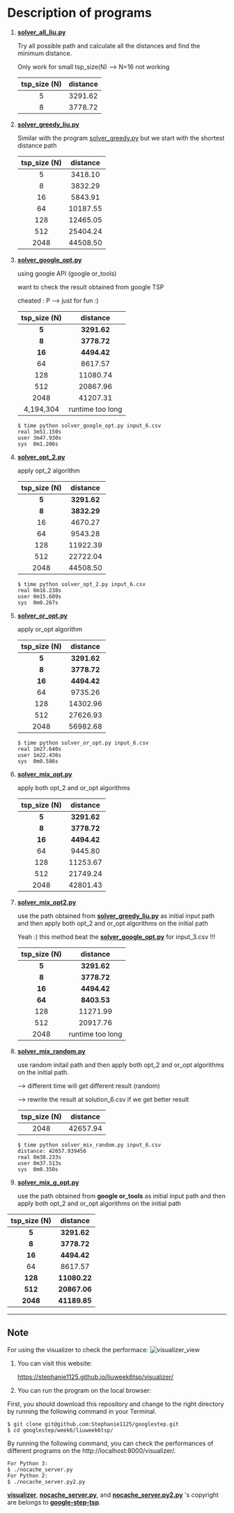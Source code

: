 # Description of programs

1. **[solver_all_liu.py](https://github.com/Stephanie1125/googlestep/blob/master/week6/liuweek6tsp/solver_all_liu.py)**

   Try all possible path and calculate all the distances and find the minimum distance.

   Only work for small tsp_size(N) —> N=16 not working

   | tsp_size (N) | distance |
   | :----------: | :------: |
   |      5       | 3291.62  |
   |      8       | 3778.72  |

2. **[solver_greedy_liu.py](https://github.com/Stephanie1125/googlestep/blob/master/week6/liuweek6tsp/solver_greedy_liu.py)**

   Similar with the program [solver_greedy.py](https://github.com/Stephanie1125/google-step-tsp/blob/gh-pages/solver_greedy.py) but we start with the shortest distance path

   | tsp_size (N) | distance |
   | :----------: | :------: |
   |      5       | 3418.10  |
   |      8       | 3832.29  |
   |      16      | 5843.91  |
   |      64      | 10187.55 |
   |     128      | 12465.05 |
   |     512      | 25404.24 |
   |     2048     | 44508.50 |

3. **[solver_google_opt.py](https://github.com/Stephanie1125/googlestep/blob/master/week6/liuweek6tsp/solver_google_opt.py)**

   using google API (google or_tools)

   want to check the result obtained from google TSP 

   cheated : P —> just for fun :)

   | tsp_size (N) |     distance     |
   | :----------: | :--------------: |
   |    **5**     |   **3291.62**    |
   |    **8**     |   **3778.72**    |
   |    **16**    |   **4494.42**    |
   |      64      |     8617.57      |
   |     128      |     11080.74     |
   |     512      |     20867.96     |
   |     2048     |     41207.31     |
   |  4,194,304   | runtime too long |

   ```
   $ time python solver_google_opt.py input_6.csv
   real	3m51.150s
   user	3m47.930s
   sys	0m1.206s
   ```

4. **[solver_opt_2.py](https://github.com/Stephanie1125/googlestep/blob/master/week6/liuweek6tsp/solver_opt_2.py)**

   apply opt_2 algorithm

   | tsp_size (N) |  distance   |
   | :----------: | :---------: |
   |    **5**     | **3291.62** |
   |    **8**     | **3832.29** |
   |      16      |   4670.27   |
   |      64      |   9543.28   |
   |     128      |  11922.39   |
   |     512      |  22722.04   |
   |     2048     |  44508.50   |

   ```
   $ time python solver_opt_2.py input_6.csv
   real	0m16.238s
   user	0m15.609s
   sys	0m0.267s
   ```

5. **[solver_or_opt.py](https://github.com/Stephanie1125/googlestep/blob/master/week6/liuweek6tsp/solver_or_opt.py)**

   apply or_opt algorithm

   | tsp_size (N) |  distance   |
   | :----------: | :---------: |
   |    **5**     | **3291.62** |
   |    **8**     | **3778.72** |
   |    **16**    | **4494.42** |
   |      64      |   9735.26   |
   |     128      |  14302.96   |
   |     512      |  27626.93   |
   |     2048     |  56982.68   |

   ```
   $ time python solver_or_opt.py input_6.csv 
   real	1m27.640s
   user	1m22.436s
   sys	0m0.586s
   ```

6. **[solver_mix_opt.py](https://github.com/Stephanie1125/googlestep/blob/master/week6/liuweek6tsp/solver_mix_opt.py)**

   apply both opt_2 and or_opt algorithms

   | tsp_size (N) |  distance   |
   | :----------: | :---------: |
   |    **5**     | **3291.62** |
   |    **8**     | **3778.72** |
   |    **16**    | **4494.42** |
   |      64      |   9445.80   |
   |     128      |  11253.67   |
   |     512      |  21749.24   |
   |     2048     |  42801.43   |

7. **[solver_mix_opt2.py](https://github.com/Stephanie1125/googlestep/blob/master/week6/liuweek6tsp/solver_mix_opt2.py)**

   use the path obtained from **[solver_greedy_liu.py](https://github.com/Stephanie1125/googlestep/blob/master/week6/liuweek6tsp/solver_greedy_liu.py)** as initial input path and then apply both opt_2 and or_opt algorithms on the initial path

   Yeah :)  this method beat the **[solver_google_opt.py](https://github.com/Stephanie1125/googlestep/blob/master/week6/liuweek6tsp/solver_google_opt.py)** for input_3.csv !!!

   | tsp_size (N) |     distance     |
   | :----------: | :--------------: |
   |    **5**     |   **3291.62**    |
   |    **8**     |   **3778.72**    |
   |    **16**    |   **4494.42**    |
   |    **64**    |   **8403.53**    |
   |     128      |     11271.99     |
   |     512      |     20917.76     |
   |     2048     | runtime too long |

8. **[solver_mix_random.py](https://github.com/Stephanie1125/googlestep/blob/master/week6/liuweek6tsp/solver_mix_random.py)**

   use random initail path and then apply both opt_2 and or_opt algorithms on the initial path.

   —> different time will get different result (random)

   —> rewrite the result at solution_6.csv if we get better result

   | tsp_size (N) | distance |
   | :----------: | :------: |
   |     2048     | 42657.94 |

   ```
   $ time python solver_mix_random.py input_6.csv
   distance: 42657.939456
   real	0m38.233s
   user	0m37.513s
   sys	0m0.350s
   ```

9. **[solver_mix_g_opt.py](https://github.com/Stephanie1125/googlestep/blob/master/week6/liuweek6tsp/solver_mix_g_opt.py)**

   use the path obtained from **google or_tools** as initial input path and then apply both opt_2 and or_opt algorithms on the initial path


| tsp_size (N) |   distance   |
| :----------: | :----------: |
|    **5**     | **3291.62**  |
|    **8**     | **3778.72**  |
|    **16**    | **4494.42**  |
|      64      |   8617.57    |
|   **128**    | **11080.22** |
|   **512**    | **20867.06** |
|   **2048**   | **41189.85** |

***

## Note

For using the visualizer to check the performace:  ![visualizer_view](visualizer_view.png)

1. You can visit this website:

   https://stephanie1125.github.io/liuweek6tsp/visualizer/

2. You can run the program on the local browser:

First, you should download this repository and change to the right directory by running the following command in your Terminal.

```
$ git clone git@github.com:Stephanie1125/googlestep.git
$ cd googlestep/week6/liuweek6tsp/
```

By running the following command, you can check the performances of different programs on the  http://localhost:8000/visualizer/.

```
For Python 3: 
$ ./nocache_server.py 
For Python 2:
$ ./nocache_server.py2.py 
```

[**visualizer**](https://github.com/Stephanie1125/googlestep/tree/master/week6/liuweek6tsp/visualizer), [**nocache_server.py**](https://github.com/Stephanie1125/googlestep/blob/master/week6/liuweek6tsp/nocache_server.py), and [**nocache_server.py2.py**](https://github.com/Stephanie1125/googlestep/blob/master/week6/liuweek6tsp/nocache_server.py2.py) 's copyright are belongs to **[google-step-tsp](https://github.com/Stephanie1125/google-step-tsp)**. 